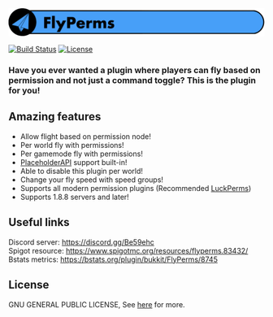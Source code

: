 ![FlyPerms](resource/FlyPerms.png)

[![Build Status](https://travis-ci.com/benwoo1110/FlyPerms.svg?branch=master)](https://travis-ci.com/benwoo1110/FlyPerms)
[![License](https://img.shields.io/github/license/benwoo1110/FlyPerms)](LICENSE)

### Have you ever wanted a plugin where players can fly based on permission and not just a command toggle? This is the plugin for you!

## Amazing features
* Allow flight based on permission node!
* Per world fly with permissions!
* Per gamemode fly with permissions!
* [PlaceholderAPI](https://www.spigotmc.org/resources/placeholderapi.6245/) support built-in!
* Able to disable this plugin per world!
* Change your fly speed with speed groups!
* Supports all modern permission plugins (Recommended [LuckPerms](https://luckperms.net/download))
* Supports 1.8.8 servers and later!

## Useful links
Discord server: https://discord.gg/Be59ehc </br>
Spigot resource: https://www.spigotmc.org/resources/flyperms.83432/ </br>
Bstats metrics: https://bstats.org/plugin/bukkit/FlyPerms/8745 </br>

## License
GNU GENERAL PUBLIC LICENSE, See [here](LICENSE) for more.
